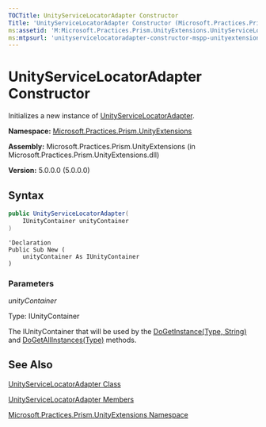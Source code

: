 ```yaml
---
TOCTitle: UnityServiceLocatorAdapter Constructor
Title: 'UnityServiceLocatorAdapter Constructor (Microsoft.Practices.Prism.UnityExtensions)'
ms:assetid: 'M:Microsoft.Practices.Prism.UnityExtensions.UnityServiceLocatorAdapter.\#ctor(Microsoft.Practices.Unity.IUnityContainer)'
ms:mtpsurl: 'unityservicelocatoradapter-constructor-mspp-unityextensions.md'
---
```



# UnityServiceLocatorAdapter Constructor

Initializes a new instance of [UnityServiceLocatorAdapter](/patterns-practices/reference/unityservicelocatoradapter-class-mspp-unityextensions).

**Namespace:** [Microsoft.Practices.Prism.UnityExtensions](/patterns-practices/reference/mspp-unityextensions-namespace)

**Assembly:** Microsoft.Practices.Prism.UnityExtensions (in Microsoft.Practices.Prism.UnityExtensions.dll)

**Version:** 5.0.0.0 (5.0.0.0)

## Syntax

```C#
public UnityServiceLocatorAdapter(
	IUnityContainer unityContainer
)
```
```VB
'Declaration
Public Sub New ( 
	unityContainer As IUnityContainer
)
```

### Parameters

*unityContainer*

Type: IUnityContainer

The IUnityContainer that will be used by the [DoGetInstance(Type, String)](/patterns-practices/reference/unityservicelocatoradapter-dogetinstance-method-mspp-unityextensions) and [DoGetAllInstances(Type)](/patterns-practices/reference/unityservicelocatoradapter-dogetallinstances-method-mspp-unityextensions) methods.

## See Also

[UnityServiceLocatorAdapter Class](/patterns-practices/reference/unityservicelocatoradapter-class-mspp-unityextensions)

[UnityServiceLocatorAdapter Members](https://msdn.microsoft.com/allmembers.t:microsoft.practices.prism.unityextensions.unityservicelocatoradapter)

[Microsoft.Practices.Prism.UnityExtensions Namespace](/patterns-practices/reference/mspp-unityextensions-namespace)
